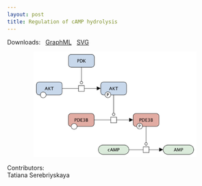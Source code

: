 ```yaml
---
layout: post
title: Regulation of cAMP hydrolysis
---
```


Downloads: &nbsp; 
[GraphML](../downloads/F012-cAMP.graphml) &nbsp;
[SVG](../downloads/F012-cAMP.svg) &nbsp;
<p align="middle"><a href="/cAMP/"><img id="image" src="/downloads/F012-cAMP.png" width="380"/></a></p>

Contributors:  
Tatiana Serebriyskaya
